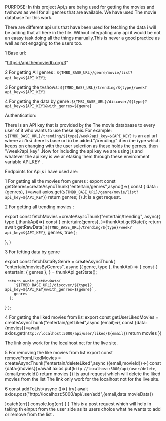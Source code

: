 
PURPOSE:
In this project Api,s are being used for getting the movies and tvshows as well for all genres that are available.
We have used The movie database for this work.

There are different api urls that have been used for fetching the data i will be adding that all here in the file.
Without integrating any api it would be not an eaasy task doing all the things manually.This is never a good practice as well as not engaging to the users too.

<!-- ------------------------------- -->
1 Base url:
<!-- ------------------------------- -->
"https://api.themoviedb.org/3"

2 For getting All genres : `${TMBD_BASE_URL}/genre/movie/list?api_key=${API_KEY}`;

3 For getting the tvshows:
`${TMBD_BASE_URL}/trending/${type}/week?api_key=${API_KEY}`


4 For getting the data by genre :`${TMBD_BASE_URL}/discover/${type}?api_key=${API_KEY}&with_genres=${genre}`


<!-- ------------------------------- -->
Authentication:
<!-- ------------------------------- -->


There is an API key that is provided by the The movie databaase to every user of it who wants to use these apis.
For example:
`${TMBD_BASE_URL}/trending/${type}/week?api_key=${API_KEY}` is an api url where 
at first there is base url to be added."/trending/" then the type which keeps on changing with the user selection as these holds the gernes. then  "/week?api_key" .Now for including the api key we are using js and whatever the api key is we ar etaking them through these environment variable API_KEY  . 



<!-- --------------------------------------------------------------- -->
Endpoints for Api,s i have used are:
<!-- --------------------------------------------------------------- -->



1 For getting all the movies from genres :
export const getGenres=createAsyncThunk("entertain/genres",async()=>{
    const {
      data : {genres},
  }=await axios.get(`${TMBD_BASE_URL}/genre/movie/list?api_key=${API_KEY}`)
    return genres;
})
.It is a get request.








2 For getting all trending movies :

export const fetchMovies =createAsyncThunk("entertain/trending",
async({ type },thunkApi)=>{
  const {
    entertain:{genres},
  }=thunkApi.getState();
  return await  getRawData(
    `${TMBD_BASE_URL}/trending/${type}/week?api_key=${API_KEY}`,
    genres,
    true
  );
    
},
)






3 For fetting data by genre 

export const fetchDataByGenre = createAsyncThunk(
  "entertain/moviesByGenres",
  async ({ genre, type }, thunkApi) => {
    const {
      entertain: { genres },
    } = thunkApi.getState();
    
   
     return await getRawData(
        `${TMBD_BASE_URL}/discover/${type}?api_key=${API_KEY}&with_genres=${genre}`,
        genres
      );
  }
); 



4 For getting the liked movies from list 
export const getUserLikedMovies = createAsyncThunk("entertain/getLiked",async (email)=>{
  const {data:{movies}}=await axios.get(`http://localhost:5000/api/user/liked/${email}`)
  return movies
})

The link only work for the localhost not for the live site.


5 For removing the like movies from list 
 export const removeFromLikedMovies = createAsyncThunk("entertain/deleteLiked",async ({email,movieId})=>{
  const {data:{movies}}=await axios.put(`http://localhost:5000/api/user/delete`,{email,movieId})
  return movies
})
Its aput request which will delete the liked movies from the list
The link only work for the localhost not for the live site.


6 const addToList=async ()=>{
  try{
    await axios.post("http://localhost:5000/api/user/add",{email,data:movieData})

  }catch(err){
    console.log(err)
}
}
This is a post request which will help in taking th einput from the user side as its users choice what he wants to add or remove from the list .




